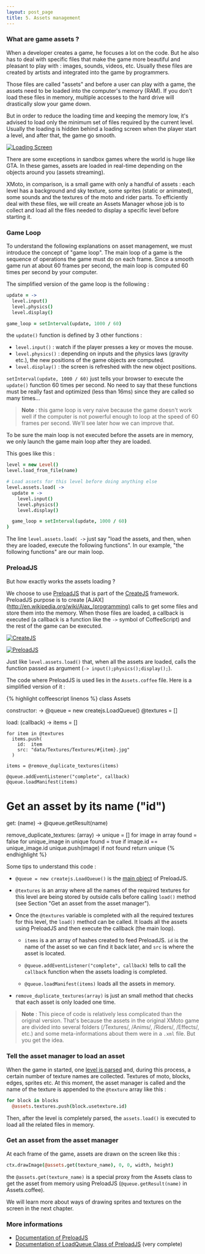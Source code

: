 ```yaml
---
layout: post_page
title: 5. Assets management
---
```


### What are game assets ?

When a developer creates a game, he focuses a lot on the code. But he also has to deal with specific files that make the game more beautiful and pleasant to play with : images, sounds, videos, etc. Usually these files are created by artists and integrated into the game by programmers.

Those files are called "assets" and before a user can play with a game, the assets need to be loaded into the computer's memory (RAM). If you don't load these files in memory, multiple accesses to the hard drive will drastically slow your game down.

But in order to reduce the loading time and keeping the memory low, it's advised to load only the minimum set of files required by the current level. Usually the loading is hidden behind a loading screen when the player start a level, and after that, the game go smooth.

[![Loading Screen](/img/loading_screen.jpg)](http://www.popcap.com/plants-vs-zombies)

There are some exceptions in sandbox games where the world is huge like GTA. In these games, assets are loaded in real-time depending on the objects around you (assets streaming).

XMoto, in comparison, is a small game with only a handful of assets : each level has a background and sky texture, some sprites (static or animated), some sounds and the textures of the moto and rider parts. To efficiently deal with these files, we will create an Assets Manager whose job is to collect and load all the files needed to display a specific level before starting it.

### Game Loop

To understand the following explanations on asset management, we must introduce the concept of "game loop". The main loop of a game is the sequence of operations the game must do on each frame. Since a smooth game run at about 60 frames per second, the main loop is computed 60 times per second by your computer.

The simplified version of the game loop is the following :

```coffeescript
update = ->
  level.input()
  level.physics()
  level.display()

game_loop = setInterval(update, 1000 / 60)
```

the ```update()``` function is defined by 3 other functions :

 * ```level.input()``` : watch if the player presses a key or moves the mouse.
 * ```level.physics()``` : depending on inputs and the physics laws (gravity etc.), the new positions of the game objects are computed.
 * ```level.display()``` : the screen is refreshed with the new object positions.

```setInterval(update, 1000 / 60)``` just tells your browser to execute the ```update()``` function 60 times per second. No need to say that these functions must be really fast and optimized (less than 16ms) since they are called so many times...

> **Note** : this game loop is very naive because the game doesn't work well if the computer is not powerful enough to loop at the speed of 60 frames per second. We'll see later how we can improve that.

To be sure the main loop is not executed before the assets are in memory, we only launch the game main loop after they are loaded.

This goes like this :

```coffeescript
level = new Level()
level.load_from_file(name)

# Load assets for this level before doing anything else
level.assets.load( ->
  update = ->
    level.input()
    level.physics()
    level.display()

  game_loop = setInterval(update, 1000 / 60)
)
```

The line ```level.assets.load( ->``` just say "load the assets, and then, when they are loaded, execute the following functions". In our example, "the following functions" are our main loop.

### PreloadJS

But how exactly works the assets loading ?

We choose to use [PreloadJS](http://www.createjs.com/#!/PreloadJS) that is part of the [CreateJS](http://www.createjs.com) framework. PreloadJS purpose is to create [AJAX](http://en.wikipedia.org/wiki/Ajax_(programming) calls to get some files and store them into the memory. When those files are loaded, a callback is executed (a callback is a function like the ```->``` symbol of CoffeeScript) and the rest of the game can be executed.

[![CreateJS](/img/createjs.jpg)](http://www.createjs.com)

[![PreloadJS](/img/preloadjs.png)](http://www.createjs.com/#!/PreloadJS)

Just like ```level.assets.load()``` that, when all the assets are loaded, calls the function passed as argument (```-> input();physics();display();```).

The code where PreloadJS is used lies in the ```Assets.coffee``` file. Here is a simplified version of it :

{% highlight coffeescript linenos %}
class Assets

  constructor: ->
    @queue    = new createjs.LoadQueue()
    @textures = []

  load: (callback) ->
    items = []

    for item in @textures
      items.push(
        id:  item
        src: "data/Textures/Textures/#{item}.jpg"
      )

    items = @remove_duplicate_textures(items)

    @queue.addEventListener("complete", callback)
    @queue.loadManifest(items)

  # Get an asset by its name ("id")
  get: (name) ->
    @queue.getResult(name)

  remove_duplicate_textures: (array) ->
    unique = []
    for image in array
      found = false
      for unique_image in unique
        found = true if image.id == unique_image.id
      unique.push(image) if not found
    return unique
{% endhighlight %}

Some tips to understand this code :

 * ```@queue = new createjs.LoadQueue()``` is the [main object](http://www.createjs.com/Docs/PreloadJS/classes/LoadQueue.html) of PreloadJS.

 * ```@textures``` is an array where all the names of the required textures for this level are being stored by outside calls before calling ```load()``` method (see Section "Get an asset from the asset manager").

 * Once the ```@textures``` variable is completed with all the required textures for this level, the ```load()``` method can be called. It loads all the assets using PreloadJS and then execute the callback (the main loop).

   * ```items``` is a an array of hashes created to feed PreloadJS. ```id``` is the name of the asset so we can find it back later, and ```src``` is where the asset is located.

   * ```@queue.addEventListener("complete", callback)``` tells to call the ```callback``` function when the assets loading is completed.

   * ```@queue.loadManifest(items)``` loads all the assets in memory.

 * ```remove_duplicate_textures(array)``` is just an small method that checks that each asset is only loaded one time.

> **Note** : This piece of code is relatively less complicated than the original version. That's because the assets in the original XMoto game are divided into several folders (/Textures/, /Anims/, /Riders/, /Effects/, etc.) and some meta-informations about them were in a ```.xml``` file. But you get the idea.

### Tell the asset manager to load an asset

When the game in started, one [level is parsed](/2013/08/20/level-parsing.html) and, during this process, a certain number of texture names are collected. Textures of moto, blocks, edges, sprites etc. At this moment, the asset manager is called and the name of the texture is appended to the ```@texture``` array like this :

```coffeescript
for block in blocks
  @assets.textures.push(block.usetexture.id)
```

Then, after the level is completely parsed, the ```assets.load()``` is executed to load all the related files in memory.

### Get an asset from the asset manager

At each frame of the game, assets are drawn on the screen like this :

```coffeescript
ctx.drawImage(@assets.get(texture_name), 0, 0, width, height)
```

the ```@assets.get(texture_name)``` is a special proxy from the Assets class to get the asset from memory using PreloadJS (```@queue.getResult(name)``` in Assets.coffee).

We will learn more about ways of drawing sprites and textures on the screen in the next chapter.

### More informations

 * [Documentation of PreloadJS](http://www.createjs.com/Docs/PreloadJS/modules/PreloadJS.html)
 * [Documentation of LoadQueue Class of PreloadJS](http://www.createjs.com/Docs/PreloadJS/classes/LoadQueue.html) (very complete)
